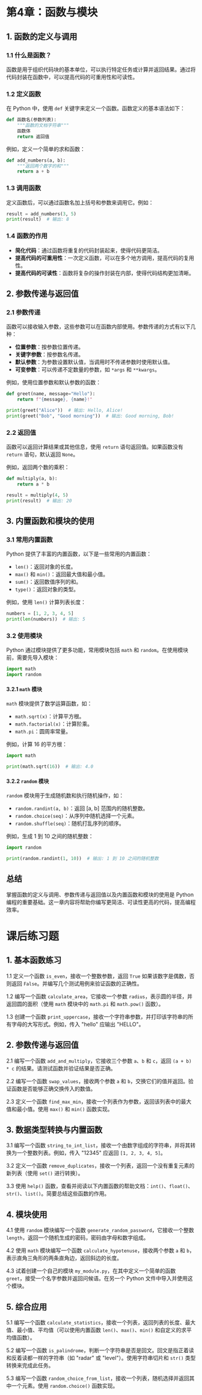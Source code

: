 # 第4章：函数与模块

## 1. 函数的定义与调用

### 1.1 什么是函数？

函数是用于组织代码块的基本单位，可以执行特定任务或计算并返回结果。通过将代码封装在函数中，可以提高代码的可重用性和可读性。

### 1.2 定义函数

在 Python 中，使用 `def` 关键字来定义一个函数。函数定义的基本语法如下：

```python
def 函数名(参数列表):
    """函数的文档字符串"""
    函数体
    return 返回值
```

例如，定义一个简单的求和函数：

```python
def add_numbers(a, b):
    """返回两个数字的和"""
    return a + b
```

### 1.3 调用函数

定义函数后，可以通过函数名加上括号和参数来调用它。例如：

```python
result = add_numbers(3, 5)
print(result)  # 输出: 8
```

### 1.4 函数的作用

- **简化代码**：通过函数将重复的代码封装起来，使得代码更简洁。
- **提高代码的可重用性**：一次定义函数，可以在多个地方调用，提高代码的复用性。
- **提高代码的可读性**：函数将复杂的操作封装在内部，使得代码结构更加清晰。

## 2. 参数传递与返回值

### 2.1 参数传递

函数可以接收输入参数，这些参数可以在函数内部使用。参数传递的方式有以下几种：

- **位置参数**：按参数位置传递。
- **关键字参数**：按参数名传递。
- **默认参数**：为参数设置默认值，当调用时不传递参数时使用默认值。
- **可变参数**：可以传递不定数量的参数，如 `*args` 和 `**kwargs`。

例如，使用位置参数和默认参数的函数：

```python
def greet(name, message="Hello"):
    return f"{message}, {name}!"

print(greet("Alice"))  # 输出: Hello, Alice!
print(greet("Bob", "Good morning"))  # 输出: Good morning, Bob!
```

### 2.2 返回值

函数可以返回计算结果或其他信息，使用 `return` 语句返回值。如果函数没有 `return` 语句，默认返回 `None`。

例如，返回两个数的乘积：

```python
def multiply(a, b):
    return a * b

result = multiply(4, 5)
print(result)  # 输出: 20
```

## 3. 内置函数和模块的使用

### 3.1 常用内置函数

Python 提供了丰富的内置函数，以下是一些常用的内置函数：

- `len()`：返回对象的长度。
- `max()` 和 `min()`：返回最大值和最小值。
- `sum()`：返回数值序列的和。
- `type()`：返回对象的类型。

例如，使用 `len()` 计算列表长度：

```python
numbers = [1, 2, 3, 4, 5]
print(len(numbers))  # 输出: 5
```

### 3.2 使用模块

Python 通过模块提供了更多功能，常用模块包括 `math` 和 `random`。在使用模块前，需要先导入模块：

```python
import math
import random
```

#### 3.2.1 `math` 模块

`math` 模块提供了数学运算函数，如：

- `math.sqrt(x)`：计算平方根。
- `math.factorial(x)`：计算阶乘。
- `math.pi`：圆周率常量。

例如，计算 16 的平方根：

```python
import math

print(math.sqrt(16))  # 输出: 4.0
```

#### 3.2.2 `random` 模块

`random` 模块用于生成随机数和执行随机操作，如：

- `random.randint(a, b)`：返回 [a, b] 范围内的随机整数。
- `random.choice(seq)`：从序列中随机选择一个元素。
- `random.shuffle(seq)`：随机打乱序列的顺序。

例如，生成 1 到 10 之间的随机整数：

```python
import random

print(random.randint(1, 10))  # 输出: 1 到 10 之间的随机整数
```

## 总结

掌握函数的定义与调用、参数传递与返回值以及内置函数和模块的使用是 Python 编程的重要基础。这一章内容将帮助你编写更简洁、可读性更高的代码，提高编程效率。

# 课后练习题

## 1. 基本函数练习

1.1 定义一个函数 `is_even`，接收一个整数参数，返回 `True` 如果该数字是偶数，否则返回 `False`。并编写几个测试用例来验证函数的正确性。

1.2 编写一个函数 `calculate_area`，它接收一个参数 `radius`，表示圆的半径，并返回圆的面积（使用 `math` 模块中的 `math.pi` 和 `math.pow()` 函数）。

1.3 创建一个函数 `print_uppercase`，接收一个字符串参数，并打印该字符串的所有字母的大写形式。例如，传入 "hello" 应输出 "HELLO"。

## 2. 参数传递与返回值

2.1 编写一个函数 `add_and_multiply`，它接收三个参数 `a`、`b` 和 `c`，返回 `(a + b) * c` 的结果。请测试函数并验证结果是否正确。

2.2 编写一个函数 `swap_values`，接收两个参数 `a` 和 `b`，交换它们的值并返回。验证函数是否能够正确交换传入的数值。

2.3 定义一个函数 `find_max_min`，接收一个列表作为参数，返回该列表中的最大值和最小值。使用 `max()` 和 `min()` 函数实现。

## 3. 数据类型转换与内置函数

3.1 编写一个函数 `string_to_int_list`，接收一个由数字组成的字符串，并将其转换为一个整数列表。例如，传入 "12345" 应返回 `[1, 2, 3, 4, 5]`。

3.2 定义一个函数 `remove_duplicates`，接收一个列表，返回一个没有重复元素的新列表（使用 `set()` 进行转换）。

3.3 使用 `help()` 函数，查看并阅读以下内置函数的帮助文档：`int()`、`float()`、`str()`、`list()`。简要总结这些函数的作用。

## 4. 模块使用

4.1 使用 `random` 模块编写一个函数 `generate_random_password`，它接收一个整数 `length`，返回一个随机生成的密码，密码由字母和数字组成。

4.2 使用 `math` 模块编写一个函数 `calculate_hypotenuse`，接收两个参数 `a` 和 `b`，表示直角三角形的两条直角边，返回斜边的长度。

4.3 试着创建一个自己的模块 `my_module.py`，在其中定义一个简单的函数 `greet`，接受一个名字参数并返回问候语。在另一个 Python 文件中导入并使用这个模块。

## 5. 综合应用

5.1 编写一个函数 `calculate_statistics`，接收一个列表，返回列表的长度、最大值、最小值、平均值（可以使用内置函数 `len()`、`max()`、`min()` 和自定义的求平均值函数）。

5.2 编写一个函数 `is_palindrome`，判断一个字符串是否是回文。回文是指正着读和反着读都一样的字符串（如 "radar" 或 "level"）。使用字符串切片和 `str()` 类型转换来完成此任务。

5.3 编写一个函数 `random_choice_from_list`，接收一个列表，随机选择并返回其中一个元素。使用 `random.choice()` 函数实现。
